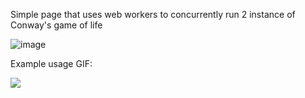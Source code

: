 Simple page that uses web workers to concurrently run 2 instance of Conway's game of life

![image](https://github.com/nik-idc/golp/assets/58989190/45cb5ec8-a4aa-440f-8633-73571411ff8b)

Example usage GIF:

![](https://i.imgur.com/gIm4jW4.gif)
